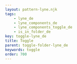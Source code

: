 ```yaml
---
layout: pattern-lyne.njk
tags: 
    - lyne_de
    - lyne_components_de
    - lyne_components_toggle_de
    - is_in_folder_de
key: toggle-lyne_de
title: Toggle
parent: toggle-folder-lyne_de
keywords: toggle
order: 700
---
```

